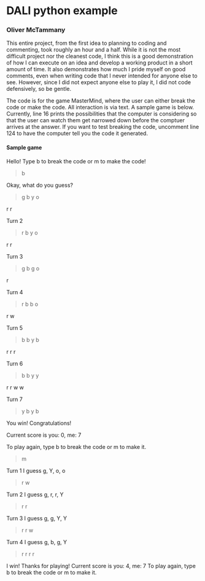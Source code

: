 # DALI python example
### Oliver McTammany

This entire project, from the first idea to planning to coding and commenting, took roughly an hour and a half. While it is not the most difficult project nor the cleanest code, I think this is a good demonstration of how I can execute on an idea and develop a working product in a short amount of time. It also demonstrates how much I pride myself on good comments, even when writing code that I never intended for anyone else to see. However, since I did not expect anyone else to play it, I did not code defensively, so be gentle.

The code is for the game MasterMind, where the user can either break the code or make the code. All interaction is via text. A sample game is below. Currently, line 16 prints the possibilities that the computer is considering so that the user can watch them get narrowed down before the comptuer arrives at the answer. If you want to test breaking the code, uncomment line 124 to have the computer tell you the code it generated.

#### Sample game
Hello! Type b to break the code or m to make the code!
> b


Okay, what do you guess?
> g b y o

r r 

Turn 2
> r b y o

r r 

Turn 3
> g b g o

r 

Turn 4
> r b b o

r w 

Turn 5
> b b y b

r r r 

Turn 6
> b b y y

r r w w 

Turn 7
> y b y b

You win! Congratulations!

Current score is you: 0, me: 7

To play again, type b to break the code or m to make it.
> m


Turn 1
I guess g, Y, o, o
> r w


Turn 2
I guess g, r, r, Y
> r r


Turn 3
I guess g, g, Y, Y
> r r w


Turn 4
I guess g, b, g, Y
> r r r r

I win! Thanks for playing!
Current score is you: 4, me: 7
To play again, type b to break the code or m to make it.
